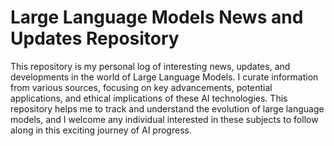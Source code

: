 # Large Language Models News and Updates Repository

This repository is my personal log of interesting news, updates, and developments in the world of Large Language Models. I curate information from various sources, focusing on key 
advancements, potential applications, and ethical implications of these AI technologies. This repository helps me to track and understand the evolution of large language models, 
and I welcome any individual interested in these subjects to follow along in this exciting journey of AI progress.
